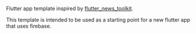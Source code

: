 Flutter app template inspired by [flutter_news_toolkit](https://flutter.github.io/news_toolkit).

This template is intended to be used as a starting point for a new flutter app that uses firebase.
